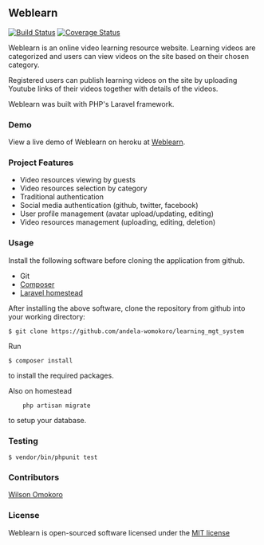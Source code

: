 ## Weblearn

[![Build Status](https://travis-ci.org/andela-womokoro/learning_mgt_system.svg)](https://travis-ci.org/andela-womokoro/learning_mgt_system)
[![Coverage Status](https://coveralls.io/repos/github/andela-womokoro/learning_mgt_system/badge.svg?branch=master)](https://coveralls.io/github/andela-womokoro/learning_mgt_system?branch=master)

Weblearn is an online video learning resource website. Learning videos are categorized and users can view videos on the site based on their chosen category.

Registered users can publish learning videos on the site by uploading Youtube links of their videos together with details of the videos.

Weblearn was built with PHP's Laravel framework.

### <a name="demo"></a>Demo
View a live demo of Weblearn on heroku at [Weblearn](https://weblearn.herokuapp.com/).

### Project Features
- Video resources viewing by guests
- Video resources selection by category
- Traditional authentication
- Social media authentication (github, twitter, facebook)
- User profile management (avatar upload/updating, editing)
- Video resources management (uploading, editing, deletion)

### Usage
Install the following software before cloning the application from github.

- Git
- [Composer](https://getcomposer.org/doc/00-intro.md)
- [Laravel homestead](http://laravel.com/docs/5.1/homestead)

After installing the above software, clone the repository from github into your working directory:

```
$ git clone https://github.com/andela-womokoro/learning_mgt_system
`````

Run

```
$ composer install
```
to install the required packages.

Also on homestead
```
    php artisan migrate
```
to setup your database.


### Testing
```
$ vendor/bin/phpunit test
```

### Contributors

[Wilson Omokoro](https://github.com/andela-womokoro)

### License

Weblearn is open-sourced software licensed under the [MIT license](http://opensource.org/licenses/MIT)
